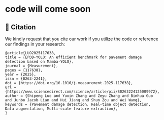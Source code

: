 # code will come soon
## <a name="citation"></a>📎 Citation

We kindly request that you cite our work if you utilize the code or reference our findings in your research:
```
@article{LUO2025117638,
title = {EPDD-YOLO: An efficient benchmark for pavement damage detection based on Mamba-YOLO},
journal = {Measurement},
pages = {117638},
year = {2025},
issn = {0263-2241},
doi = {https://doi.org/10.1016/j.measurement.2025.117638},
url = {https://www.sciencedirect.com/science/article/pii/S0263224125009972},
author = {Shipeng Luo and Yuxin Zhang and Zeyu Zhang and Binhua Guo and Junbo Jacob Lian and Hui Jiang and Shun Zou and Wei Wang},
keywords = {Pavement damage detection, Real-time object detection, Data augmentation, Multi-scale feature extraction},
}
```
